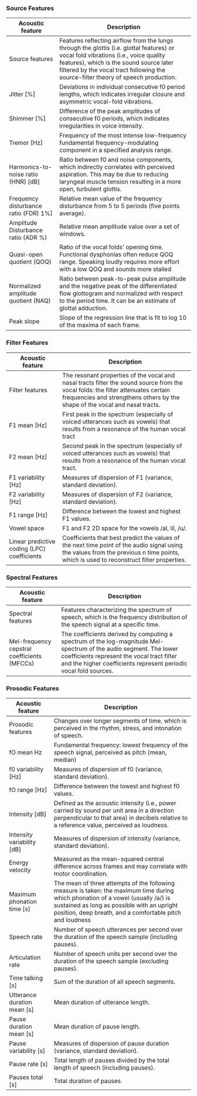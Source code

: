 ### Source Features

| Acoustic feature | Description |
| --- | --- |
| Source features | Features reflecting airflow from the lungs through the glottis (i.e. glottal features) or vocal fold vibrations (i.e., voice quality features), which is the sound source later filtered by the vocal tract following the source-filter theory of speech production. |
| Jitter [%] | Deviations in individual consecutive f0 period lengths, which indicates irregular closure and asymmetric vocal-fold vibrations. |
| Shimmer [%] | Difference of the peak amplitudes of consecutive f0 periods, which indicates irregularities in voice intensity. |
| Tremor [Hz] | Frequency of the most intense low-frequency fundamental frequency-modulating component in a specified analysis range. |
| Harmonics-to-noise ratio (HNR) [dB] | Ratio between f0 and noise components, which indirectly correlates with perceived aspiration. This may be due to reducing laryngeal muscle tension resulting in a more open, turbulent glottis. |
| Frequency disturbance ratio (FDR) 1%] | Relative mean value of the frequency disturbance from 5 to 5 periods (five points average). |
| Amplitude Disturbance ratio (ADR %) | Relative mean amplitude value over a set of windows. |
| Quasi-open quotient (QOQ) | Ratio of the vocal folds' opening time. Functional dysphonias often reduce QOQ range. Speaking loudly requires more effort with a low QOQ and sounds more stalled |
| Normalized amplitude quotient (NAQ) | Ratio between peak-to-peak pulse amplitude and the negative peak of the differentiated flow glottogram and normalized with respect to the period time. It can be an estimate of glottal adduction. |
| Peak slope | Slope of the regression line that is fit to log 10 of the maxima of each frame. |

### Filter Features

| Acoustic feature | Description |
| --- | --- |
| Filter features | The resonant properties of the vocal and nasal tracts filter the sound source from the vocal folds: the filter attenuates certain frequencies and strengthens others by the shape of the vocal and nasal tracts. |
| F1 mean [Hz] | First peak in the spectrum (especially of voiced utterances such as vowels) that results from a resonance of the human vocal tract |
| F2 mean [Hz] | Second peak in the spectrum (especially of voiced utterances such as vowels) that results from a resonance of the human vocal tract. |
| F1 variability [Hz] | Measures of dispersion of F1 (variance, standard deviation). |
| F2 variability [Hz] | Measures of dispersion of F2 (variance, standard deviation). |
| F1 range [Hz] | Difference between the lowest and highest F1 values. |
| Vowel space | F1 and F2 2D space for the vowels /al, lil, /u/. |
| Linear predictive coding (LPC) coefficients | Coefficients that best predict the values of the next time point of the audio signal using the values from the previous n time points, which is used to reconstruct filter properties. |

### Spectral Features

| Acoustic feature | Description |
| --- | --- |
| Spectral features | Features characterizing the spectrum of speech, which is the frequency distribution of the speech signal at a specific time. |
| Mel-frequency cepstral coefficients (MFCCs) | The coefficients derived by computing a spectrum of the log-magnitude Mel-spectrum of the audio segment. The lower coefficients represent the vocal tract filter and the higher coefficients represent periodic vocal fold sources. |

### Prosodic Features

| Acoustic feature | Description |
| --- | --- |
| Prosodic features | Changes over longer segments of time, which is perceived in the rhythm, stress, and intonation of speech. |
| fO mean Hz | Fundamental frequency: lowest frequency of the speech signal, perceived as pitch (mean, median) |
| f0 variability [Hz] | Measures of dispersion of f0 (variance, standard deviation). |
| fO range [Hz] | Difference between the lowest and highest f0 values. |
| Intensity [dB] | Defined as the acoustic intensity (i.e., power carried by sound per unit area in a direction perpendicular to that area) in decibels relative to a reference value, perceived as loudness. |
| Intensity variability [dB] | Measures of dispersion of intensity (variance, standard deviation). |
| Energy velocity | Measured as the mean-squared central difference across frames and may correlate with motor coordination. |
| Maximum phonation time [s] | The mean of three attempts of the following measure is taken: the maximum time during which phonation of a vowel (usually /a/) is sustained as long as possible with an upright position, deep breath, and a comfortable pitch and loudness |
| Speech rate | Number of speech utterances per second over the duration of the speech sample (including pauses). |
| Articulation rate | Number of speech units per second over the duration of the speech sample (excluding pauses). |
| Time talking [s] | Sum of the duration of all speech segments. |
| Utterance duration mean [s] | Mean duration of utterance length. |
| Pause duration mean [s] | Mean duration of pause length. |
| Pause variability [s] | Measures of dispersion of pause duration (variance, standard deviation). |
| Pause rate [s] | Total length of pauses divided by the total length of speech (including pauses). |
| Pauses total [s] | Total duration of pauses. |
